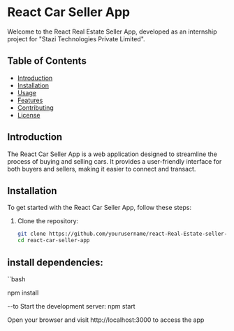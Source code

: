 # React Car Seller App

Welcome to the React Real Estate Seller App, developed as an internship project for "Stazi Technologies Private Limited".

## Table of Contents
- [Introduction](#introduction)
- [Installation](#installation)
- [Usage](#usage)
- [Features](#features)
- [Contributing](#contributing)
- [License](#license)

## Introduction

The React Car Seller App is a web application designed to streamline the process of buying and selling cars. It provides a user-friendly interface for both buyers and sellers, making it easier to connect and transact.

## Installation

To get started with the React Car Seller App, follow these steps:

1. Clone the repository:

   ```bash
   git clone https://github.com/yourusername/react-Real-Estate-seller-app.git
   cd react-car-seller-app

## install dependencies:

``bash

npm install

--to Start the development server:
npm start

Open your browser and visit http://localhost:3000 to access the app